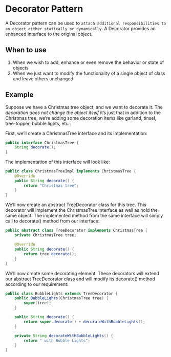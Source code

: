 # Decorator Pattern

A Decorator pattern can be used to `attach additional responsibilities to an object either statically or dynamically`. A
Decorator provides an enhanced interface to the original object.

## When to use

1. When we wish to add, enhance or even remove the behavior or state of objects
2. When we just want to modify the functionality of a single object of class and leave others unchanged

## Example

Suppose we have a Christmas tree object, and we want to decorate it. The *decoration does not change the object itself*
it’s just that in addition to the Christmas tree, we’re adding some decoration items like garland, tinsel, tree-topper,
bubble lights, etc.:

First, we’ll create a ChristmasTree interface and its implementation:

```java
public interface ChristmasTree {
    String decorate();
}
```

The implementation of this interface will look like:

```java
public class ChristmasTreeImpl implements ChristmasTree {
    @Override
    public String decorate() {
        return "Christmas tree";
    }
}
```

We’ll now create an abstract TreeDecorator class for this tree. This decorator will implement the ChristmasTree
interface as well as hold the same object. The implemented method from the same interface will simply call to decorate()
method from our interface:

```java
public abstract class TreeDecorator implements ChristmasTree {
    private ChristmasTree tree;

    @Override
    public String decorate() {
        return tree.decorate();
    }
}
```

We’ll now create some decorating element. These decorators will extend our abstract TreeDecorator class and will modify
its decorate() method according to our requirement:

```java
public class BubbleLights extends TreeDecorator {
    public BubbleLights(ChristmasTree tree) {
        super(tree);
    }

    public String decorate() {
        return super.decorate() + decorateWithBubbleLights();
    }

    private String decorateWithBubbleLights() {
        return " with Bubble Lights";
    }
}
```